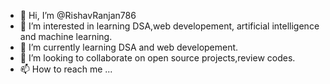 - 👋 Hi, I’m @RishavRanjan786
- 👀 I’m interested in learning DSA,web developement, artificial intelligence and machine learning.
- 🌱 I’m currently learning DSA and web developement.
- 💞️ I’m looking to collaborate on open source projects,review codes.
- 📫 How to reach me ...

<!---
RishavRanjan786/RishavRanjan786 is a ✨ special ✨ repository because its `README.md` (this file) appears on your GitHub profile.
You can click the Preview link to take a look at your changes.
--->
